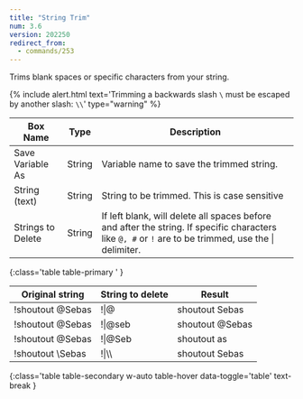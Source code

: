 ```yaml
---
title: "String Trim"
num: 3.6
version: 202250
redirect_from:
  - commands/253
---
```


Trims blank spaces or specific characters from your string.  

{% include alert.html text='Trimming a backwards slash <code>\\</code> must be escaped by another slash: <code>\\\\</code>' type="warning" %} 


| Box Name | Type | Description | 
|-------|--------|--------|
|Save Variable As|String|Variable name to save the trimmed string.|
|String (text)|String|String to be trimmed. This is case sensitive|
|Strings to Delete|String|If left blank, will delete all spaces before and after the string. If specific characters like `@, #` or `!` are to be trimmed, use the \| delimiter. 
{:class='table table-primary ' }

| Original string |String to delete|Result| 
|-------|--------|--------|
|!shoutout @Sebas| !\|@ | shoutout Sebas|
|!shoutout @Sebas| !\|@seb | shoutout @Sebas|
|!shoutout @Sebas| !\|@Seb | shoutout as
|!shoutout \Sebas| !\|\\\ | shoutout Sebas
{:class='table table-secondary w-auto table-hover data-toggle='table' text-break }
